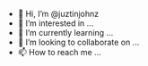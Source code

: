 - 👋 Hi, I’m @juztinjohnz
- 👀 I’m interested in ...
- 🌱 I’m currently learning ...
- 💞️ I’m looking to collaborate on ...
- 📫 How to reach me ...

<!---
juztinjohnz/juztinjohnz is a ✨ special ✨ repository because its `README.md` (this file) appears on your GitHub profile.
You can click the Preview link to take a look at your changes.
--->
